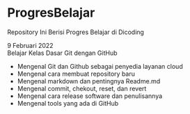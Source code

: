 # ProgresBelajar
Repository Ini Berisi Progres Belajar di Dicoding

9 Februari 2022  
Belajar Kelas Dasar Git dengan GitHub
* Mengenal Git dan Github sebagai penyedia layanan cloud
* Mengenal cara membuat repository baru
* Mengenal markdown dan pentingnya Readme.md
* Mengenal commit, chekout,  reset, dan revert
* Mengenal cara release software dan penulisannya
* Mengenal tools yang ada di GitHub
